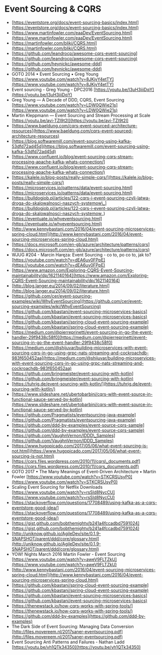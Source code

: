 # Event Sourcing & CQRS

* [https://eventstore.org/docs/event-sourcing-basics/index.html](https://eventstore.org/docs/event-sourcing-basics/index.html)
* [https://www.martinfowler.com/eaaDev/EventSourcing.html](https://www.martinfowler.com/eaaDev/EventSourcing.html)
* [https://martinfowler.com/bliki/CQRS.html](https://martinfowler.com/bliki/CQRS.html)
* [https://github.com/leandrocp/awesome-cqrs-event-sourcing](https://github.com/leandrocp/awesome-cqrs-event-sourcing)
* [https://github.com/heynickc/awesome-ddd](https://github.com/heynickc/awesome-ddd)
* GOTO 2014 • Event Sourcing • Greg Young [https://www.youtube.com/watch?v=8JKjvY4etTY](https://www.youtube.com/watch?v=8JKjvY4etTY)
* Event sourcing - Greg Young - DPC2016 [https://youtu.be/I3uH3iiiDqY](https://youtu.be/I3uH3iiiDqY)
* Greg Young — A Decade of DDD, CQRS, Event Sourcing [https://www.youtube.com/watch?v=LDW0QWie21s](https://www.youtube.com/watch?v=LDW0QWie21s)
* Martin Kleppmann — Event Sourcing and Stream Processing at Scale [https://youtu.be/avi-TZI9t2I](https://youtu.be/avi-TZI9t2I)
* [https://www.baeldung.com/cqrs-event-sourced-architecture-resources](https://www.baeldung.com/cqrs-event-sourced-architecture-resources)
* [https://blog.softwaremill.com/event-sourcing-using-kafka-53dfd72ad45d](https://blog.softwaremill.com/event-sourcing-using-kafka-53dfd72ad45d)
* [https://www.confluent.io/blog/event-sourcing-cqrs-stream-processing-apache-kafka-whats-connection/](https://www.confluent.io/blog/event-sourcing-cqrs-stream-processing-apache-kafka-whats-connection/)
* [https://kalele.io/blog-posts/really-simple-cqrs/](https://kalele.io/blog-posts/really-simple-cqrs/)
* [https://microservices.io/patterns/data/event-sourcing.html](https://microservices.io/patterns/data/event-sourcing.html)
* [https://bulldogjob.pl/articles/122-cqrs-i-event-sourcing-czyli-latwa-droga-do-skalowalnosci-naszych-systemow\_](https://bulldogjob.pl/articles/122-cqrs-i-event-sourcing-czyli-latwa-droga-do-skalowalnosci-naszych-systemow_)
* [https://eventuate.io/whyeventsourcing.html](https://eventuate.io/whyeventsourcing.html)
* [http://www.kennybastani.com/2016/04/event-sourcing-microservices-spring-cloud.html](http://www.kennybastani.com/2016/04/event-sourcing-microservices-spring-cloud.html)
* [https://docs.microsoft.com/en-gb/azure/architecture/patterns/cqrs](https://docs.microsoft.com/en-gb/azure/architecture/patterns/cqrs)
* WJUG \#204 - Marcin Haręza: Event Sourcing - co to, po co to, jak to? [https://youtube.com/watch?v=dEA6uv0FPpE](https://youtube.com/watch?v=dEA6uv0FPpE)
* [https://www.amazon.com/Exploring-CQRS-Event-Sourcing-maintainability/dp/1621140164](https://www.amazon.com/Exploring-CQRS-Event-Sourcing-maintainability/dp/1621140164)
* [http://blog.langer.eu/2014/09/02/literature.html](http://blog.langer.eu/2014/09/02/literature.html)
* [https://github.com/cer/event-sourcing-examples/wiki/WhyEventSourcing](https://github.com/cer/event-sourcing-examples/wiki/WhyEventSourcing)
* [https://github.com/kbastani/event-sourcing-microservices-basics](https://github.com/kbastani/event-sourcing-microservices-basics)
* [https://github.com/kbastani/spring-cloud-event-sourcing-example](https://github.com/kbastani/spring-cloud-event-sourcing-example)
* [https://medium.com/@pierreprinetti/event-sourcing-in-go-the-event-handler-29f9438c58f0](https://medium.com/@pierreprinetti/event-sourcing-in-go-the-event-handler-29f9438c58f0)
* [https://medium.com/@shijuvar/building-microservices-with-event-sourcing-cqrs-in-go-using-grpc-nats-streaming-and-cockroachdb-983f650452aa](https://medium.com/@shijuvar/building-microservices-with-event-sourcing-cqrs-in-go-using-grpc-nats-streaming-and-cockroachdb-983f650452aa)
* [https://github.com/bringmeister/event-sourcing-with-kotlin](https://github.com/bringmeister/event-sourcing-with-kotlin)
* [https://tuhrig.de/event-sourcing-with-kotlin/](https://tuhrig.de/event-sourcing-with-kotlin/)
* [https://www.slideshare.net/ubertobarbini/cqrs-with-event-source-in-functional-sauce-served-by-kotlin](https://www.slideshare.net/ubertobarbini/cqrs-with-event-source-in-functional-sauce-served-by-kotlin)
* [https://github.com/Pragmatists/eventsourcing-java-example](https://github.com/Pragmatists/eventsourcing-java-example)
* [https://github.com/ddd-by-examples/event-source-cqrs-sample](https://github.com/ddd-by-examples/event-source-cqrs-sample)
* [https://github.com/VaughnVernon/IDDD\_Samples](https://github.com/VaughnVernon/IDDD_Samples)
* [https://www.hugopicado.com/2017/05/06/what-event-sourcing-is-not.html](https://www.hugopicado.com/2017/05/06/what-event-sourcing-is-not.html)
* [https://cqrs.files.wordpress.com/2010/11/cqrs\_documents.pdf](https://cqrs.files.wordpress.com/2010/11/cqrs_documents.pdf)
* GOTO 2017 • The Many Meanings of Event-Driven Architecture • Martin Fowler [https://www.youtube.com/watch?v=STKCRSUsyP0](https://www.youtube.com/watch?v=STKCRSUsyP0)
* Scaling Event Sourcing for Netflix Downloads [https://www.youtube.com/watch?v=rsSld8NycCU](https://www.youtube.com/watch?v=rsSld8NycCU)
* [https://stackoverflow.com/questions/17708489/using-kafka-as-a-cqrs-eventstore-good-idea/](https://stackoverflow.com/questions/17708489/using-kafka-as-a-cqrs-eventstore-good-idea/)
* [https://gist.github.com/bobthemighty/b241a4fccadbd7591024](https://gist.github.com/bobthemighty/b241a4fccadbd7591024)
* [http://uniknow.github.io/AgileDev/site/0.1.9-SNAPSHOT/parent/ddd/core/glossary.html](http://uniknow.github.io/AgileDev/site/0.1.9-SNAPSHOT/parent/ddd/core/glossary.html)
* YOW! Nights March 2016 Martin Fowler - Event Sourcing [https://www.youtube.com/watch?v=aweV9FLTZkU](https://www.youtube.com/watch?v=aweV9FLTZkU)
* [http://www.kennybastani.com/2016/04/event-sourcing-microservices-spring-cloud.html](http://www.kennybastani.com/2016/04/event-sourcing-microservices-spring-cloud.html)
* [https://github.com/kbastani/spring-cloud-event-sourcing-example](https://github.com/kbastani/spring-cloud-event-sourcing-example)
* [https://github.com/kbastani/event-sourcing-microservices-basics](https://github.com/kbastani/event-sourcing-microservices-basics)
* [https://thenewstack.io/how-cqrs-works-with-spring-tools/](https://thenewstack.io/how-cqrs-works-with-spring-tools/)
* [https://github.com/ddd-by-examples](https://github.com/ddd-by-examples)
* The Dark Side of Event Sourcing: Managing Data Conversion [http://files.movereem.nl/2017saner-eventsourcing.pdf](http://files.movereem.nl/2017saner-eventsourcing.pdf)
* Event Sourcing Anti Patterns and Failures - Nathan Ladd [https://youtu.be/vh1QTk34350](https://youtu.be/vh1QTk34350)



